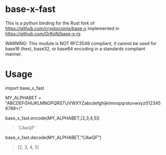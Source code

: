 #  base-x-fast

This is a python binding for the Rust fork of https://github.com/cryptocoinjs/base-x implemented in https://github.com/OrKoN/base-x-rs

WARNING: This module is NOT RFC3548 compliant, it cannot be used for base16 (hex), base32, or base64 encoding in a standards compliant manner.

# Usage

import base_x_fast

MY_ALPHABET = "ABCDEFGHIJKLMNOPQRSTUVWXYZabcdefghijklmnopqrstuvwxyz0123456789+/"

base_x_fast.encode(MY_ALPHABET,[2,3,4,5])

> 'CAwQF'

base_x_fast.decode(MY_ALPHABET,"CAwQF")

> [2, 3, 4, 5]